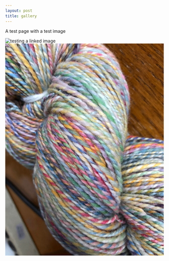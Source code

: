 ```yaml
---
layout: post
title: gallery
---
```

A test page with a test image

![testing a linked image](https://www.flickr.com/photos/twyst/50129708597/in/dateposted-public/)
![a photograph of a skein of multicolored yarn](../images/spun_yarn.jpeg)
